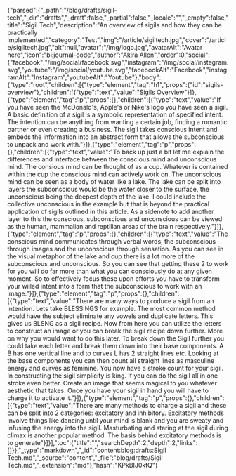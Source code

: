 {"parsed":{"_path":"/blog/drafts/sigil-tech","_dir":"drafts","_draft":false,"_partial":false,"_locale":"","_empty":false,"title":"Sigil Tech","description":"An overview of sigils and how they can be practically implemented","category":"Test","img":"/article/sigiltech.jpg","cover":"/article/sigiltech.jpg","alt":null,"avatar":"/img/logo.jpg","avatarAlt":"Avatar here","icon":"bi:journal-code","author":"Akira Allen","order":0,"social":{"facebook":"/img/social/facebook.svg","instagram":"/img/social/instagram.svg","youtube":"/img/social/youtube.svg","facebookAlt":"Facebook","instagramAlt":"Instagram","youtubeAlt":"Youtube"},"body":{"type":"root","children":[{"type":"element","tag":"h1","props":{"id":"sigils-overview"},"children":[{"type":"text","value":"Sigils Overview"}]},{"type":"element","tag":"p","props":{},"children":[{"type":"text","value":"If you have seen the McDonald's, Apple's or Nike's logo you have seen a sigil. A basic definition of a sigil is a symbolic representation of specified intent. The intention can be anything from wanting a certain job, finding a romantic partner or even creating a business. The sigil takes conscious intent and embeds the information into an abstract form that allows the subconscious to unpack and work with."}]},{"type":"element","tag":"p","props":{},"children":[{"type":"text","value":"To back up just a bit let me explain the differences and interface between the conscious mind and unconscious mind. The consious mind can be thought of as a cup. Whatever is contained within the cup the conscious mind can actively work on. The unconscious mind can be seen as a body of water like a lake. The lake can be split into layers the subconscious would be the water closer to the surface, the unconscious being the deepest depth of the lake. I could include the collective unconscious in the example but that is beyond the practical application of sigils outlined in this article. As a sidenote to add another layer to this the conscious, subconscious and unconscious can be viewed as the human, mammalian and reptilian areas of the brain respectively."}]},{"type":"element","tag":"p","props":{},"children":[{"type":"text","value":"The conscious mind communicates through verbal words, the subconscious through images and the unconscious through sensation. As you can see in the visual metaphor of the lake and cup there is a lot more of the subconscious and unconscious. So you can see that getting these 2 to work for you will do far more than what you can consciously do at any given moment. So to effectively focus these upon efforts you have to transform your willed intent into a form that the subconscious to work with an image."}]},{"type":"element","tag":"p","props":{},"children":[{"type":"text","value":"There are many ways to produce a sigil from an intention. Lets take BLESSINGS for example. The most common method would have the subject eliminate any vowels and duplicate letters. This gives us BLSNG as a sigil recipe. Now from here you can utilize the letters to construct an image or you can break the sigil recipe down further. More on why you would want to do this later. To break down the Sigil further you could take each letter and break them down into their base components. A B has one vertical line and to curves L has 2 straight lines etc. Looking at the base components you can then count all straight lines as masculine energy and curves as feminine. You now have a stroke count for your sigil. In constructing the sigil simplicity is king. If you can do the sigil all in one stroke even better. Create an image that seems magical to you whatever aesthetic that takes. Once you have your sigil in hand you will have to charge it to activate it."}]},{"type":"element","tag":"p","props":{},"children":[{"type":"text","value":"There are many methods to charge a sigil and these can be split into 2 categories: excitatory and inhibitory. Excitatory methods involve things like dancing until your mind is blank and you are sweaty and infusing the energy into the sigil. Masturbating and staring at the sigil during climax is another popular method. The basis behind excitatory methods is to generate"}]}],"toc":{"title":"","searchDepth":2,"depth":2,"links":[]}},"_type":"markdown","_id":"content:blog:drafts:Sigil Tech.md","_source":"content","_file":"blog/drafts/Sigil Tech.md","_extension":"md"},"hash":"KPkBIJ0ktQ"}